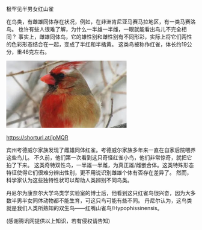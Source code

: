 极罕见半男女红山雀

在鸟类，有雌雄同体存在状况，例如，在非洲肯尼亚马赛马拉地区，有一类马赛洛鸟。
也许有些人很难了解，为什么一半雄一半雌，一眼就能看出鸟儿不完全相同？ 
事实上，雌雄同体鸟，它的雄性别和雌性别有不同形彩，实际上将它们两性的色彩形态结合在一起，变成了半红和半橘黄。 
这类鸟被称作红雀，体长约19公分，重46克左右。

![极罕见半男女红山雀](https://github.com/ywangnccu/ywang/blob/main/images/HYPOPHISSINENSIS.jpg)

https://shorturl.at/ipMQR

宾州考德威尔家族发现了雌雄同体红雀。考德威尔家族多年来一直在自家后院喂养这些鸟儿。 
不久前，他们第一次看到这只奇怪红雀小鸟，他们非常惊奇，就把它拍了下来。 
这类奇特双性鸟，一半雄一半雌，为真正雄/雌嵌合体。这类特殊形态特征使得它们很难分辨出性别，更不用说识别雌雄个体有否存在差异了。
然而，科学家认为这些独特性状可以帮助人类辨别不同鸟类。

丹尼尔为康奈尔大学鸟类学实验室的博士后，他看到这只红雀鸟很兴奋，因为大多数半男半女同体动物都不能生育，可这只鸟可能有些不同。 
丹尼尔认为，这鸟类就是我们人类所熟知的双生鸟——红嘴山雀鸟/Hypophissinensis。


(感谢腾讯网提供以上知识，若有侵权请告知)

